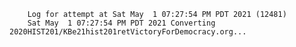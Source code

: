         Log for attempt at Sat May  1 07:27:54 PM PDT 2021 (12481)
        Sat May  1 07:27:54 PM PDT 2021 Converting 2020HIST201/KBe21hist201retVictoryForDemocracy.org...
